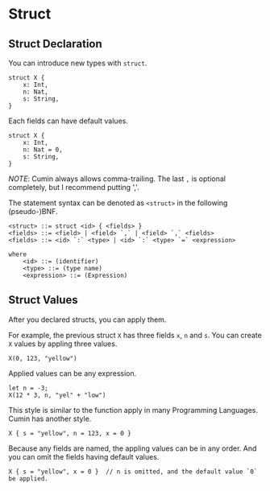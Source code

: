 # Struct

## Struct Declaration

You can introduce new types with `struct`.

```rust,noplaypen
struct X {
    x: Int,
    n: Nat,
    s: String,
}
```

Each fields can have default values.

```rust,noplaypen
struct X {
    x: Int,
    n: Nat = 0,
    s: String,
}
```

_NOTE_:
Cumin always allows comma-trailing.
The last `,` is optional completely, but I recommend putting ','.

The statement syntax can be denoted as `<struct>` in the following (pseudo-)BNF.

```
<struct> ::= struct <id> { <fields> }
<fields> ::= <field> | <field> `,` | <field> `,` <fields>
<fields> ::= <id> `:` <type> | <id> `:` <type> `=` <expression>

where
    <id> ::= (identifier)
    <type> ::= (type name)
    <expression> ::= (Expression)
```

## Struct Values

After you declared structs, you can apply them.

For example, the previous struct `X` has three fields `x`, `n` and `s`.
You can create `X` values by appling three values.

```rust,noplaypen
X(0, 123, "yellow")
```

Applied values can be any expression.

```rust,noplaypen
let n = -3;
X(12 * 3, n, "yel" + "low")
```

This style is similar to the function apply in many Programming Languages.
Cumin has another style.

```rust,noplaypen
X { s = "yellow", n = 123, x = 0 }
```

Because any fields are named, the appling values can be in any order.
And you can omit the fields having default values.

```rust,noplaypen
X { s = "yellow", x = 0 }  // n is omitted, and the default value `0` be applied.
```

